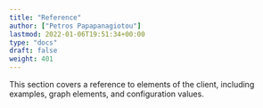 ```yaml
---
title: "Reference"
author: ["Petros Papapanagiotou"]
lastmod: 2022-01-06T19:51:34+00:00
type: "docs"
draft: false
weight: 401
---
```


This section covers a reference to elements of the client, including examples, graph elements, and configuration values.
